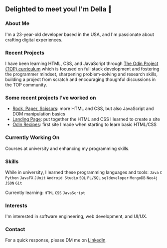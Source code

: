 ## Delighted to meet you! I'm Della 👋

### About Me
I'm a 23-year-old developer based in the USA, and I'm passionate about crafting digital experiences.

### Recent Projects
I have been learning HTML, CSS, and JavaScript through [The Odin Project (TOP) curriculum](https://github.com/TheOdinProject/curriculum) which is focused on full stack development and fostering the programmer mindset, sharpening problem-solving and research skills, building a project from scratch and encouraging thoughful discussions in the TOP community.

### Some recent projects I've worked on
- [Rock, Paper, Scissors](https://dmaret.github.io/rock-paper-scissors/): more HTML and CSS, but also JavaScript and DOM manipulation basics
- [Landing Page](https://dmaret.github.io/landing-page/): put together the HTML and CSS I learned to create a site
- [Odin Recipes](https://dmaret.github.io/odin-recipes/): first site I made when starting to learn basic HTML/CSS

### Currently Working On
Courses at university and enhancing my programming skills.

### Skills
While in university, I learned these programming languages and tools:
`Java` `C` `Python` `JavaFX` `JUnit` `Android Studio` `SQL` `PL/SQL` `sqldeveloper` `MongoDB` `Neo4j` `JSON` `Git`

Currently learning: `HTML` `CSS` `JavaScript`

### Interests
I'm interested in software engineering, web development, and UI/UX.

### Contact
For a quick response, please DM me on [LinkedIn](https://www.linkedin.com/in/m-della/).
